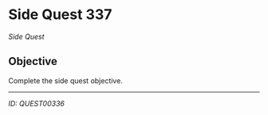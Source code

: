 # Side Quest 337

*Side Quest*

## Objective
Complete the side quest objective.

---
*ID: QUEST00336*